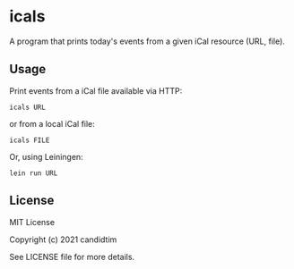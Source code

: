 # icals

A program that prints today's events from a given iCal resource (URL, file).

## Usage

Print events from a iCal file available via HTTP:

    icals URL

or from a local iCal file:

    icals FILE

Or, using Leiningen:

    lein run URL

## License

MIT License

Copyright (c) 2021 candidtim

See LICENSE file for more details.
